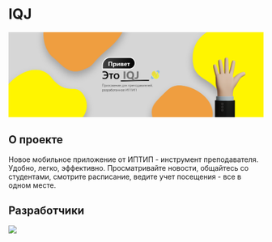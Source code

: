 # IQJ

![header](/projectSeting/header.png)

## О проекте

Новое мобильное приложение от ИПТИП - инструмент преподавателя. Удобно, легко, эффективно. Просматривайте новости,
общайтесь со студентами, смотрите расписание, ведите учет посещения - все в одном месте.

[//]: # (## Документация)

[//]: # ()

## Разработчики

[//]: # (- [Delevoper Name]&#40;GitHub Profile Link&#41;)

<a href="https://github.com/xander-07/IQJ/graphs/contributors">
  <img src="https://contrib.rocks/image?repo=xander-07/IQJ" />
</a>

